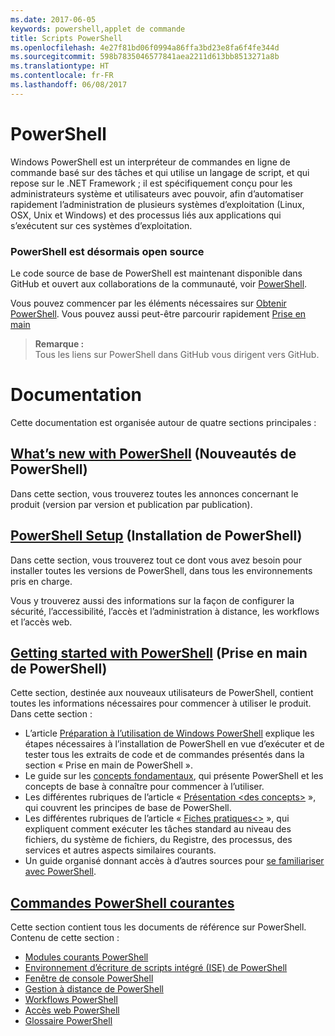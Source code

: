 ```yaml
---
ms.date: 2017-06-05
keywords: powershell,applet de commande
title: Scripts PowerShell
ms.openlocfilehash: 4e27f81bd06f0994a86ffa3bd23e8fa6f4fe344d
ms.sourcegitcommit: 598b7835046577841aea2211d613bb8513271a8b
ms.translationtype: HT
ms.contentlocale: fr-FR
ms.lasthandoff: 06/08/2017
---
```

#  <a name="powershell"></a>PowerShell

Windows PowerShell est un interpréteur de commandes en ligne de commande basé sur des tâches et qui utilise un langage de script, et qui repose sur le .NET Framework ; il est spécifiquement conçu pour les administrateurs système et utilisateurs avec pouvoir, afin d’automatiser rapidement l’administration de plusieurs systèmes d’exploitation (Linux, OSX, Unix et Windows) et des processus liés aux applications qui s’exécutent sur ces systèmes d’exploitation.

###  <a name="powershell-is-now-open-source"></a>PowerShell est désormais open source

Le code source de base de PowerShell est maintenant disponible dans GitHub et ouvert aux collaborations de la communauté, voir [PowerShell](https://github.com/powershell/powershell).

Vous pouvez commencer par les éléments nécessaires sur [Obtenir PowerShell](https://github.com/PowerShell/PowerShell#get-powershell).
Vous pouvez aussi peut-être parcourir rapidement [Prise en main](https://github.com/PowerShell/PowerShell/blob/master/docs/learning-powershell)

>  **Remarque :**  
>  Tous les liens sur PowerShell dans GitHub vous dirigent vers GitHub.

#  <a name="documentation"></a>Documentation

Cette documentation est organisée autour de quatre sections principales :

##  <a name="whats-new-with-powershellwhats-newwhat-s-new-with-powershellmd"></a>[What’s new with PowerShell](whats-new/What-s-New-With-PowerShell.md) (Nouveautés de PowerShell)
Dans cette section, vous trouverez toutes les annonces concernant le produit (version par version et publication par publication).

##  <a name="powershell-setupsetupsetup-referencemd"></a>[PowerShell Setup](setup/setup-reference.md) (Installation de PowerShell)
Dans cette section, vous trouverez tout ce dont vous avez besoin pour installer toutes les versions de PowerShell, dans tous les environnements pris en charge.  

Vous y trouverez aussi des informations sur la façon de configurer la sécurité, l’accessibilité, l’accès et l’administration à distance, les workflows et l’accès web.

##  <a name="getting-started-with-powershellgetting-startedgetting-started-with-windows-powershellmd"></a>[Getting started with PowerShell](getting-started/Getting-Started-with-Windows-PowerShell.md) (Prise en main de PowerShell)
Cette section, destinée aux nouveaux utilisateurs de PowerShell, contient toutes les informations nécessaires pour commencer à utiliser le produit.  
Dans cette section :
-   L’article [Préparation à l’utilisation de Windows PowerShell](getting-started/Getting-Ready-to-Use-Windows-PowerShell.md) explique les étapes nécessaires à l’installation de PowerShell en vue d’exécuter et de tester tous les extraits de code et de commandes présentés dans la section « Prise en main de PowerShell ».
-  Le guide sur les [concepts fondamentaux](getting-started/fundamental-concepts.md), qui présente PowerShell et les concepts de base à connaître pour commencer à l’utiliser.
-  Les différentes rubriques de l’article « [Présentation &lt;des concepts&gt;](getting-started/understanding-concepts-reference.md) », qui couvrent les principes de base de PowerShell.
-  Les différentes rubriques de l’article « [Fiches pratiques&lt;&gt;](getting-started/cookbooks/basic-cookbooks-reference.md) », qui expliquent comment exécuter les tâches standard au niveau des fichiers, du système de fichiers, du Registre, des processus, des services et autres aspects similaires courants.
-  Un guide organisé donnant accès à d’autres sources pour [se familiariser avec PowerShell](getting-started/more-powershell-learning.md).

##  <a name="common-powershellcore-powershellcore-powershellmd"></a>[Commandes PowerShell courantes](core-powershell/core-powershell.md)
Cette section contient tous les documents de référence sur PowerShell.  
Contenu de cette section :
-  [Modules courants PowerShell](core-powershell/core-modules.md)
-  [Environnement d’écriture de scripts intégré \(ISE\) de PowerShell](core-powershell/ise-guide.md)
-  [Fenêtre de console PowerShell](core-powershell/console-guide.md)
-  [Gestion à distance de PowerShell](core-powershell/Running-Remote-Commands.md)
-  [Workflows PowerShell](core-powershell/workflows-guide.md)
-  [Accès web PowerShell](core-powershell/web-access.md)
-  [Glossaire PowerShell](Windows-PowerShell-Glossary.md)

